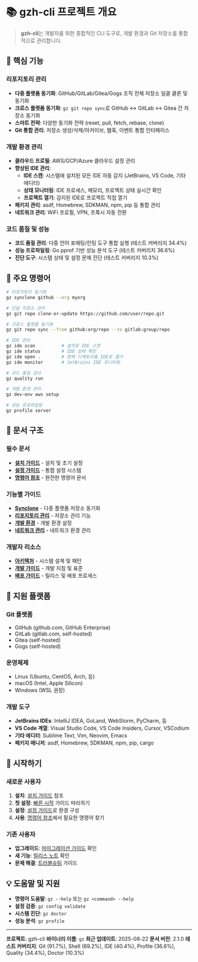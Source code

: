 # 📚 gzh-cli 프로젝트 개요

> **gzh-cli**는 개발자를 위한 종합적인 CLI 도구로, 개발 환경과 Git 저장소를 통합적으로 관리합니다.

## 🚀 핵심 기능

### 리포지토리 관리
- **다중 플랫폼 동기화**: GitHub/GitLab/Gitea/Gogs 조직 전체 저장소 일괄 클론 및 동기화
- **크로스 플랫폼 동기화**: `gz git repo sync`로 GitHub ↔ GitLab ↔ Gitea 간 저장소 동기화
- **스마트 전략**: 다양한 동기화 전략 (reset, pull, fetch, rebase, clone)
- **Git 통합 관리**: 저장소 생성/삭제/아카이브, 웹훅, 이벤트 통합 인터페이스

### 개발 환경 관리
- **클라우드 프로필**: AWS/GCP/Azure 클라우드 설정 관리
- **향상된 IDE 관리**: 
  - **IDE 스캔**: 시스템에 설치된 모든 IDE 자동 감지 (JetBrains, VS Code, 기타 에디터)
  - **상태 모니터링**: IDE 프로세스, 메모리, 프로젝트 상태 실시간 확인
  - **프로젝트 열기**: 감지된 IDE로 프로젝트 직접 열기
- **패키지 관리**: asdf, Homebrew, SDKMAN, npm, pip 등 통합 관리
- **네트워크 관리**: WiFi 프로필, VPN, 프록시 자동 전환

### 코드 품질 및 성능
- **코드 품질 관리**: 다중 언어 포매팅/린팅 도구 통합 실행 (테스트 커버리지 34.4%)
- **성능 프로파일링**: Go pprof 기반 성능 분석 도구 (테스트 커버리지 36.6%)
- **진단 도구**: 시스템 상태 및 설정 문제 진단 (테스트 커버리지 10.3%)

## 🎯 주요 명령어

```bash
# 리포지토리 동기화
gz synclone github --org myorg

# 단일 저장소 관리
gz git repo clone-or-update https://github.com/user/repo.git

# 크로스 플랫폼 동기화
gz git repo sync --from github:org/repo --to gitlab:group/repo

# IDE 관리
gz ide scan          # 설치된 IDE 스캔
gz ide status        # IDE 상태 확인
gz ide open .        # 현재 디렉토리를 IDE로 열기
gz ide monitor       # JetBrains IDE 모니터링

# 코드 품질 검사
gz quality run

# 개발 환경 관리
gz dev-env aws setup

# 성능 프로파일링
gz profile server
```

## 📖 문서 구조

### 필수 문서
- **[설치 가이드](../10-getting-started/)** - 설치 및 초기 설정
- **[설정 가이드](../40-configuration/40-configuration-guide.md)** - 통합 설정 시스템
- **[명령어 참조](../50-api-reference/50-command-reference.md)** - 완전한 명령어 문서

### 기능별 가이드
- **[Synclone](../30-features/30-synclone.md)** - 다중 플랫폼 저장소 동기화
- **[리포지토리 관리](../30-features/31-repository-management.md)** - 저장소 관리 기능
- **[개발 환경](../30-features/33-development-environment.md)** - 개발 환경 설정
- **[네트워크 관리](../30-features/34-network-management.md)** - 네트워크 환경 관리

### 개발자 리소스
- **[아키텍처](../20-architecture/20-system-overview.md)** - 시스템 설계 및 패턴
- **[개발 가이드](../60-development/)** - 개발 지침 및 표준
- **[배포 가이드](../70-deployment/)** - 릴리스 및 배포 프로세스

## 🔧 지원 플랫폼

### Git 플랫폼
- GitHub (github.com, GitHub Enterprise)
- GitLab (gitlab.com, self-hosted)
- Gitea (self-hosted)
- Gogs (self-hosted)

### 운영체제
- Linux (Ubuntu, CentOS, Arch, 등)
- macOS (Intel, Apple Silicon)
- Windows (WSL 권장)

### 개발 도구
- **JetBrains IDEs**: IntelliJ IDEA, GoLand, WebStorm, PyCharm, 등
- **VS Code 계열**: Visual Studio Code, VS Code Insiders, Cursor, VSCodium
- **기타 에디터**: Sublime Text, Vim, Neovim, Emacs
- **패키지 매니저**: asdf, Homebrew, SDKMAN, npm, pip, cargo

## 🚀 시작하기

### 새로운 사용자
1. **설치**: [설치 가이드](../10-getting-started/10-installation.md) 참조
2. **첫 설정**: [빠른 시작](../10-getting-started/11-quick-start.md) 가이드 따라하기
3. **설정**: [설정 가이드](../40-configuration/40-configuration-guide.md)로 환경 구성
4. **사용**: [명령어 참조](../50-api-reference/50-command-reference.md)에서 필요한 명령어 찾기

### 기존 사용자
- **업그레이드**: [마이그레이션 가이드](../10-getting-started/migration-guides/) 확인
- **새 기능**: [릴리스 노트](../70-deployment/release-notes/) 확인
- **문제 해결**: [트러블슈팅](../90-maintenance/90-troubleshooting.md) 가이드

## 💡 도움말 및 지원

- **명령어 도움말**: `gz --help` 또는 `gz <command> --help`
- **설정 검증**: `gz config validate`
- **시스템 진단**: `gz doctor`
- **성능 분석**: `gz profile`

---

**프로젝트**: gzh-cli
**바이너리 이름**: `gz`
**최근 업데이트**: 2025-08-22
**문서 버전**: 2.1.0
**테스트 커버리지**: Git (91.7%), Shell (69.2%), IDE (40.4%), Profile (36.6%), Quality (34.4%), Doctor (10.3%)
